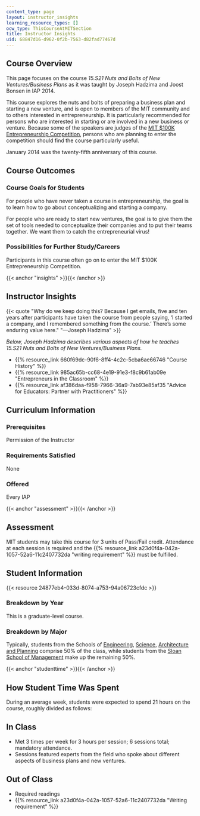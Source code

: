 ```yaml
---
content_type: page
layout: instructor_insights
learning_resource_types: []
ocw_type: ThisCourseAtMITSection
title: Instructor Insights
uid: 68847d16-d962-0f2b-7563-d82fad77467d
---
```


Course Overview
---------------

This page focuses on the course _15.S21 Nuts and Bolts of New Ventures/Business Plans_ as it was taught by Joseph Hadzima and Joost Bonsen in IAP 2014.

This course explores the nuts and bolts of preparing a business plan and starting a new venture, and is open to members of the MIT community and to others interested in entrepreneurship. It is particularly recommended for persons who are interested in starting or are involved in a new business or venture. Because some of the speakers are judges of the [MIT $100K Entrepreneurship Competition](http://www.mit100k.org/#overview), persons who are planning to enter the competition should find the course particularly useful.

January 2014 was the twenty-fifth anniversary of this course.

Course Outcomes
---------------

### Course Goals for Students

For people who have never taken a course in entrepreneurship, the goal is to learn how to go about conceptualizing and starting a company.

For people who are ready to start new ventures, the goal is to give them the set of tools needed to conceptualize their companies and to put their teams together. We want them to catch the entrepreneurial virus!

### Possibilities for Further Study/Careers

Participants in this course often go on to enter the MIT $100K Entrepreneurship Competition.

{{< anchor "insights" >}}{{< /anchor >}}

Instructor Insights
-------------------

{{< quote "Why do we keep doing this? Because I get emails, five and ten years after participants have taken the course from people saying, ‘I started a company, and I remembered something from the course.’ There’s some enduring value here." "—Joseph Hadzima" >}}

_Below, Joseph Hadzima describes various aspects of how he teaches 15.S21 Nuts and Bolts of New Ventures/Business Plans._

*   {{% resource_link 660f69dc-90f6-8ff4-4c2c-5cba6ae66746 "Course History" %}}
*   {{% resource_link 985ac65b-cc68-4e19-91e3-f8c9b61ab09e "Entrepreneurs in the Classroom" %}}
*   {{% resource_link af386daa-f958-7966-36a9-7ab93e85af35 "Advice for Educators: Partner with Practitioners" %}}

Curriculum Information
----------------------

### Prerequisites

Permission of the Instructor

### Requirements Satisfied

None

### Offered

Every IAP

{{< anchor "assessment" >}}{{< /anchor >}}

Assessment
----------

MIT students may take this course for 3 units of Pass/Fail credit. Attendance at each session is required and the {{% resource_link a23d0f4a-042a-1057-52a6-11c2407732da "writing requirement" %}} must be fulfilled.

Student Information
-------------------

{{< resource 24877eb4-033d-8074-a753-94a06723cfdc >}}

### Breakdown by Year

This is a graduate-level course.

### Breakdown by Major

Typically, students from the Schools of [Engineering](http://engineering.mit.edu/), [Science](http://science.mit.edu/), [Architecture and Planning](https://sap.mit.edu/) comprise 50% of the class, while students from the [Sloan School of Management](http://mitsloan.mit.edu/) make up the remaining 50%.

{{< anchor "studenttime" >}}{{< /anchor >}}

How Student Time Was Spent
--------------------------

During an average week, students were expected to spend 21 hours on the course, roughly divided as follows:

In Class
--------

*   Met 3 times per week for 3 hours per session; 6 sessions total; mandatory attendance.
*   Sessions featured experts from the field who spoke about different aspects of business plans and new ventures.

Out of Class
------------

*   Required readings
*   {{% resource_link a23d0f4a-042a-1057-52a6-11c2407732da "Writing requirement" %}}